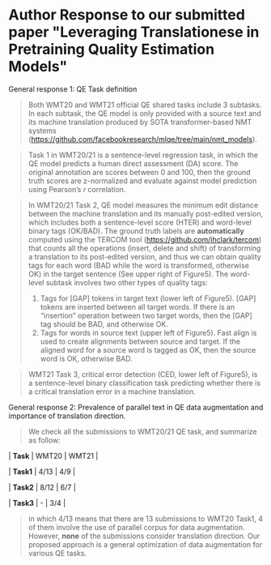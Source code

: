 # Author Response to our submitted paper "Leveraging Translationese in Pretraining Quality Estimation Models"

General response 1: QE Task definition

>Both WMT20 and WMT21 official QE shared tasks include 3 subtasks. In each subtask, the QE model is only provided with a source text and its machine translation produced by SOTA transformer-based NMT systems (https://github.com/facebookresearch/mlqe/tree/main/nmt_models). 

>Task 1 in WMT20/21 is a sentence-level regression task, in which the QE model predicts a human direct assessment (DA) score. The original annotation are scores between 0 and 100, then the ground truth scores are z-normalized and evaluate against model prediction using Pearson’s *r* correlation.

>In WMT20/21 Task 2, QE model measures the minimum edit distance between the machine translation and its manually post-edited version, which includes both a sentence-level score (HTER) and word-level binary tags (OK/BAD). The ground truth labels are **automatically** computed using the TERCOM tool (https://github.com/jhclark/tercom) that counts all the operations (insert, delete and shift) of transforming a translation to its post-edited version, and thus we can obtain quality tags for each word (BAD while the word is transformed, otherwise OK) in the target sentence (See upper right of Figure5). 
The word-level subtask involves two other types of quality tags: 
>1)  Tags for [GAP] tokens in target text (lower left of Figure5). [GAP] tokens are inserted between all target words. If there is an “insertion” operation between two target words, then the [GAP] tag should be BAD, and otherwise OK.
>2) Tags for words in source text (upper left of Figure5). Fast align is used to create alignments between source and target. If the aligned word for a source word is tagged as OK, then the source word is OK, otherwise BAD.

>WMT21 Task 3, critical error detection (CED, lower left of Figure5), is a sentence-level binary classification task predicting whether there is a critical translation error in a machine translation.


General response 2: Prevalence of parallel text in QE data augmentation and importance of translation direction.

>We check all the submissions to WMT20/21 QE task, and summarize as follow:

|	__Task__	|	WMT20	|	WMT21	|

|	__Task1__	|	4/13	|	4/9	|

|	__Task2__	|	8/12	|	6/7	|

|	__Task3__	|		-		|	3/4	|

>in which 4/13 means that there are 13 submissions to WMT20 Task1, 4 of them involve the use of parallel corpus for data augmentation. 
However, **none** of the submissions consider translation direction. Our proposed approach is a general optimization of data augmentation for various QE tasks.
